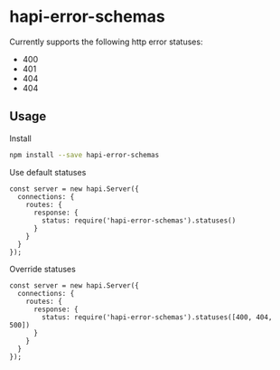 # hapi-error-schemas

Currently supports the following http error statuses:
  - 400
  - 401
  - 404
  - 404

## Usage

Install

```sh
npm install --save hapi-error-schemas
```

Use default statuses

```node
const server = new hapi.Server({
  connections: {
    routes: {
      response: {
        status: require('hapi-error-schemas').statuses()
      }
    }
  }
});
```

Override statuses

```node
const server = new hapi.Server({
  connections: {
    routes: {
      response: {
        status: require('hapi-error-schemas').statuses([400, 404, 500])
      }
    }
  }
});
```
